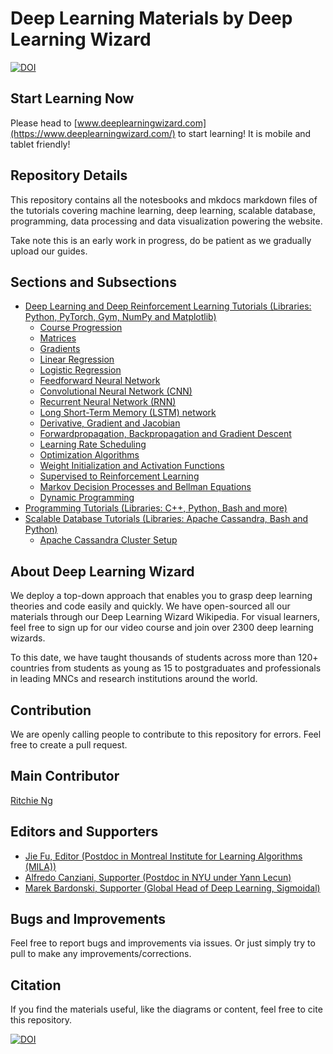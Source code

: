 # Deep Learning Materials by Deep Learning Wizard
[![DOI](https://zenodo.org/badge/139945544.svg)](https://zenodo.org/badge/latestdoi/139945544)

## Start Learning Now
Please head to [www.deeplearningwizard.com](https://www.deeplearningwizard.com/) to start learning! It is mobile and tablet friendly!

## Repository Details
This repository contains all the notesbooks and mkdocs markdown files of the tutorials covering machine learning, deep learning, scalable database, programming, data processing and data visualization powering the website.

Take note this is an early work in progress, do be patient as we gradually upload our guides.

## Sections and Subsections
- [Deep Learning and Deep Reinforcement Learning Tutorials (Libraries: Python, PyTorch, Gym, NumPy and Matplotlib)](https://www.deeplearningwizard.com/deep_learning/intro/)
    - [Course Progression](https://www.deeplearningwizard.com/deep_learning/course_progression/)
    - [Matrices](https://www.deeplearningwizard.com/deep_learning/practical_pytorch/pytorch_matrices/)
    - [Gradients](https://www.deeplearningwizard.com/deep_learning/practical_pytorch/pytorch_gradients/)
    - [Linear Regression](https://www.deeplearningwizard.com/deep_learning/practical_pytorch/pytorch_linear_regression/)
    - [Logistic Regression](https://www.deeplearningwizard.com/deep_learning/practical_pytorch/pytorch_logistic_regression/)
    - [Feedforward Neural Network](https://www.deeplearningwizard.com/deep_learning/practical_pytorch/pytorch_feedforward_neuralnetwork/)
    - [Convolutional Neural Network (CNN)](https://www.deeplearningwizard.com/deep_learning/practical_pytorch/pytorch_convolutional_neuralnetwork/)
    - [Recurrent Neural Network (RNN)](https://www.deeplearningwizard.com/deep_learning/practical_pytorch/pytorch_recurrent_neuralnetwork/)
    - [Long Short-Term Memory (LSTM) network](https://www.deeplearningwizard.com/deep_learning/practical_pytorch/pytorch_lstm_neuralnetwork/)
    - [Derivative, Gradient and Jacobian](https://www.deeplearningwizard.com/deep_learning/boosting_models_pytorch/derivative_gradient_jacobian/)
    - [Forwardpropagation, Backpropagation and Gradient Descent](https://www.deeplearningwizard.com/deep_learning/boosting_models_pytorch/forwardpropagation_backpropagation_gradientdescent/)
    - [Learning Rate Scheduling](https://www.deeplearningwizard.com/deep_learning/boosting_models_pytorch/lr_scheduling/)
    - [Optimization Algorithms](https://www.deeplearningwizard.com/deep_learning/boosting_models_pytorch/optimizers/)
    - [Weight Initialization and Activation Functions](https://www.deeplearningwizard.com/deep_learning/boosting_models_pytorch/weight_initialization_activation_functions/)
    - [Supervised to Reinforcement Learning](https://www.deeplearningwizard.com/deep_learning/deep_reinforcement_learning_pytorch/supervised_to_rl/)
    - [Markov Decision Processes and Bellman Equations](https://www.deeplearningwizard.com/deep_learning/deep_reinforcement_learning_pytorch/bellman_mdp/)
    - [Dynamic Programming](https://www.deeplearningwizard.com/deep_learning/deep_reinforcement_learning_pytorch/dynamic_programming_frozenlake/)
- [Programming Tutorials (Libraries: C++, Python, Bash and more)](https://www.deeplearningwizard.com/programming/intro/)
- [Scalable Database Tutorials (Libraries: Apache Cassandra, Bash and Python)](https://www.deeplearningwizard.com/database/intro/)
    - [Apache Cassandra Cluster Setup](https://www.deeplearningwizard.com/database/setting_up_cluster/)
    
## About Deep Learning Wizard
We deploy a top-down approach that enables you to grasp deep learning theories and code easily and quickly. We have open-sourced all our materials through our Deep Learning Wizard Wikipedia. For visual learners, feel free to sign up for our video course and join over 2300 deep learning wizards.

To this date, we have taught thousands of students across more than 120+ countries from students as young as 15 to postgraduates and professionals in leading MNCs and research institutions around the world.

## Contribution
We are openly calling people to contribute to this repository for errors. Feel free to create a pull request.

## Main Contributor
[Ritchie Ng](https://github.com/ritchieng)

## Editors and Supporters
- [Jie Fu, Editor (Postdoc in Montreal Institute for Learning Algorithms (MILA))](https://github.com/bigaidream)
- [Alfredo Canziani, Supporter (Postdoc in NYU under Yann Lecun)](https://github.com/Atcold)
- [Marek Bardonski, Supporter (Global Head of Deep Learning, Sigmoidal)](https://www.linkedin.com/in/marek-bardonski/)

## Bugs and Improvements
Feel free to report bugs and improvements via issues. Or just simply try to pull to make any improvements/corrections.

## Citation
If you find the materials useful, like the diagrams or content, feel free to cite this repository.

[![DOI](https://zenodo.org/badge/139945544.svg)](https://zenodo.org/badge/latestdoi/139945544)
